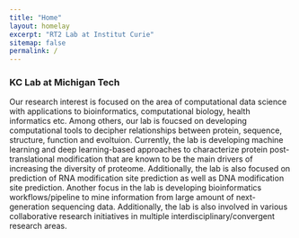 ```yaml
---
title: "Home"
layout: homelay
excerpt: "RT2 Lab at Institut Curie"
sitemap: false
permalink: /
---
```


###  KC Lab at Michigan Tech

 Our research interest is focused on the area of computational data science with applications to bioinformatics, computational biology, health informatics etc. Among others, our lab is foucsed on developing computational tools to decipher relationships between protein, sequence, structure, function and evoltuion. Currently, the lab is developing machine learning and deep learning-based approaches to characterize protein post-translational modification that are known to be the main drivers of increasing the diversity of proteome. Additionally, the lab is also focused on prediction of RNA modification site prediction as well as DNA modification site prediction.  Another focus in the lab is developing bioinformatics workflows/pipeline to mine information from large amount of next-generation sequencing data. Additionally, the lab is also involved in various collaborative research initiatives in multiple interdisciplinary/convergent research areas. 



